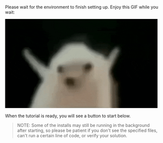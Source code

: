 Please wait for the environment to finish setting up. Enjoy this GIF while you wait:

![A dancing hedgehog](https://raw.githubusercontent.com/aldenbro/dhall-tutorial/refs/heads/main/dhall-scenario/assets/hog.gif)

When the tutorial is ready, you will see a button to start below.

> NOTE: Some of the installs may still be running in the background after starting, so please be patient if you don't see the specified files, can't run a certain line of code, or verify your solution.